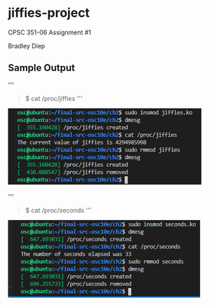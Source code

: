 # jiffies-project
CPSC 351-06 Assignment #1

Bradley Diep

## Sample Output

'''
> $ cat /proc/jiffies
'''

![](/jiffies/jiffies_output.PNG)


'''
> $ cat /proc/seconds
'''

![](/seconds/seconds_output.PNG)
